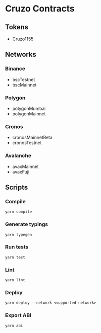 # Cruzo Contracts

## Tokens 
- Cruzo1155

## Networks
### Binance
- bscTestnet
- bscMainnet
### Polygon
- polygonMumbai
- polygonMainnet
### Cronos
- cronosMainnetBeta
- cronosTestnet
### Avalanche
- avaxMainnet
- avaxFuji

## Scripts

### Compile
`yarn compile`

### Generate typings
`yarn typegen`

### Run tests
`yarn test`

### Lint
`yarn lint`

### Deploy
`yarn deploy --network <supported network>`

### Export ABI
`yarn abi`

